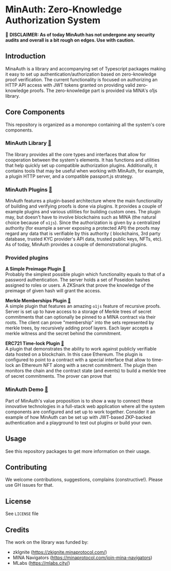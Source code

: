 # MinAuth: Zero-Knowledge Authorization System

🚧 **DISCLAIMER: As of today MinAuth has not undergone any security audits and overall is a bit rough on edges. Use with caution.**

## Introduction
MinaAuth is a library and accompanying set of Typescript packages making it easy to set up authentication/authorization based on zero-knowledge proof verification.
The current functionality is focused on authorizing an HTTP API access with JWT tokens granted on providing valid zero-knowledge proofs.
The zero-knowledge part is provided via MINA's o1js library.

## Core Components
This repository is organized as a monorepo containing all the system's core components.

### MinAuth Library  [:link:](https://github.com/mlabs-haskell/MinAuth/tree/develop/minauth)
The library provides all the core types and interfaces that allow for cooperation between the system's elements. It has functions and utilities that help quickly set up compatible authorization plugins.  Additionally, it contains tools that may be useful when working with MinAuth, for example, a plugin HTTP server, and a compatible passport.js strategy. 

### MinAuth Plugins [:link:](https://github.com/mlabs-haskell/MinAuth/tree/develop/minauth-plugins)
MinAuth features a plugin-based architecture where the main functionality of building and verifying proofs is done via plugins. It provides a couple of example plugins and various utilities for building custom ones.
The plugin may, but doesn't have to involve blockchains such as MINA  (the natural choice because of `o1js`).
Since the authorization is given by a centralized authority (for example a server exposing a protected API) the proofs may regard any data that is verifiable by this authority ( blockchains, 3rd party database, trusted KYC provider's API data, trusted public keys, NFTs, etc).
As of today, MinAuth provides a couple of demonstrational plugins.

### Provided plugins

**A Simple Preimage Plugin** [:link:](https://github.com/mlabs-haskell/MinAuth/tree/develop/minauth-plugins/minauth-simple-preimage-plugin)  
  Probably the simplest possible plugin which functionality equals to that of a password authentication.
The server holds a set of Poseidon hashes assigned to roles or users. A ZKSnark that prove the knowledge of the preimage of given hash will grant the access.

**Merkle Memberships Plugin** [:link:](https://github.com/mlabs-haskell/MinAuth/tree/develop/minauth-plugins/minauth-merkle-membership-plugin)  
  A simple plugin that features an amazing `o1js` feature of recursive proofs.
Server is set up to have access to a storage of Merkle trees of secret commitments that can optionally be pinned to a MINA contract via their roots. 
The client can prove "membership" into the sets represented by merkle trees, by recursively adding proof layers. Each layer accepts a merkle witness and the secret behind the commitment.

**ERC721 Time-lock Plugin** [:link:](https://github.com/mlabs-haskell/MinAuth/tree/develop/minauth-plugins/minauth-erc721-timelock-plugin)  
  A plugin that demonstrates the ability to work against publicly verifiable data hosted on a blockchain. In this case Ethereum. The plugin is configured to point to a contract with a special interface that allow to time-lock an Ethereum NFT along with a secret commitment.
The plugin then monitors the chain and the contract state (and events) to build a merkle tree of secret commitments.
The prover can prove that 

### MinAuth Demo [:link:](https://github.com/mlabs-haskell/MinAuth/tree/develop/minauth-demo)  
Part of MinAuth's value proposition is to show a way to connect these innovative technologies in a full-stack web application where all the system components are configured and set up to work together. Consider it an example of how MinAuth can be set up with JWT-based ZKP-backed authentication and a playground to test out plugins or build your own.

## Usage

See this repository packages to get more information on their usage.

## Contributing
We welcome contributions, suggestions, complains (constructive!). Please use GH issues for that.

## License
See `LICENSE` file

## Credits  

The work on the library was funded by:
* zkIgnite (https://zkignite.minaprotocol.com/)
* MINA Navigators (https://minaprotocol.com/join-mina-navigators)
* MLabs (https://mlabs.city/)



